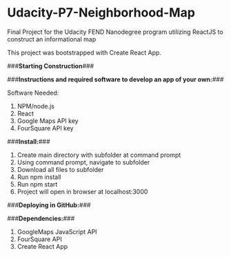 # Udacity-P7-Neighborhood-Map
Final Project for the Udacity FEND Nanodegree program utilizing ReactJS to construct an informational map

This project was bootstrapped with Create React App.

###**Starting Construction**###

###**Instructions and required software to develop an app of your own:**###

Software Needed:
1) NPM/node.js
2) React 
3) Google Maps API key
4) FourSquare API key

###**Install:**###
1) Create main directory with subfolder at command prompt
2) Using command prompt, navigate to subfolder
3) Download all files to subfolder
4) Run npm install
5) Run npm start
6) Project will open in browser at localhost:3000

###**Deploying in GitHub:**###


###**Dependencies:**###
1) GoogleMaps JavaScript API
2) FourSquare API
3) Create React App
